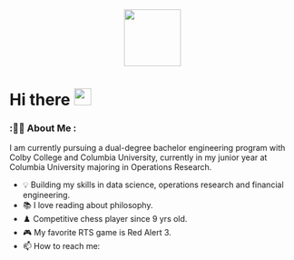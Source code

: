 
<!--
**zirangu/zirangu** is a ✨ _special_ ✨ repository because its `README.md` (this file) appears on your GitHub profile.

Here are some ideas to get you started:

- 🔭 I’m currently working on ...
- 🌱 I’m currently learning ...
- 👯 I’m looking to collaborate on ...
- 🤔 I’m looking for help with ...
- 💬 Ask me about ...
- 📫 How to reach me: ...
- 😄 Pronouns: ...
- ⚡ Fun fact: ...
-->


<div id="header" align="center">
  <img src="https://media.giphy.com/media/zPbnEgxsPJOJSD3qfr/giphy.gif" width="100"/>
</div>

<h1>
  Hi there
  <img src="https://media.giphy.com/media/hvRJCLFzcasrR4ia7z/giphy.gif" width="30px"/>
</h1>



### ::man_technologist: About Me :

I am currently pursuing a dual-degree bachelor engineering program with Colby College and Columbia University, currently in my junior year at Columbia University majoring in Operations Research.

- :bulb: Building my skills in data science, operations research and financial engineering.
- :books: I love reading about philosophy.
- :chess_pawn: Competitive chess player since 9 yrs old.
- :video_game: My favorite RTS game is Red Alert 3.
- :mailbox: How to reach me: 
